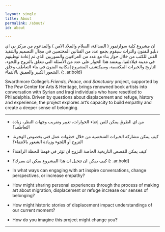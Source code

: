 ```yaml
---

layout: single
title: About
permalink: /about/
id: about

---
```


ان مشروع كلية سوارثمور ( الصداقة، السلام والملاذ الآمن ) والمدعوم من مركز بي اي دبليو للفنون والتراث سيقوم بجمع عدد من الفنانين المختصين في مجال التصميم والتنفيذ الفني للكتب من خلال حوار بناء مع عدد من العراقيين والسوريين الذي تم إعادة توطينهم في مدينة فيلادلفيا. 
ويعتمد هذا الحوار على عدد من الأسئلة التي تتعلق بالنزوح واللجوء، التاريخ والخبرات المكتسبة، وسيكتشف المشروع إمكانية الفنون في بناء التعاطف وخلق الشعور الكبير والعميق بالانتماء.
{: .ar.bold}

<p>Swarthmore College’s <em>Friends, Peace, and Sanctuary</em> project, supported by The Pew Center for Arts & Heritage, brings renowned book artists into conversation with Syrian and Iraqi individuals who have resettled to Philadelphia. Driven by questions about displacement and refuge, history and experience, the project explores art’s capacity to build empathy and create a deeper sense of belonging.</p>

<hr/>

- من اي الطرق يمكن للفن إغناء الحوارات، تغيير وتقريب وجهات النظر، زيادة التعاطف؟
- كيف يمكن مشاركة الخبرات الشخصية من خلال خطوات عمل فني بخصوص الهجرة، النزوح أو اللجوء وزيادة الشعور بالانتماء؟
- كيف يمكن للقصص التاريخية الخاصة النزوح ان تؤثر في فهمنا للحظة الراهنة؟
- كيف يمكن ان تتخيل ان هذا المشروع يمكن ان يغيرك؟
{: .ar.bold}

- In what ways can engaging with art inspire conversations, change perspectives, or increase empathy?
- How might sharing personal experiences through the process of making art about migration, displacement or refuge increase our senses of belonging?
- How might historic stories of displacement impact understandings of our current moment?
- How do you imagine this project might change you?

<hr/>